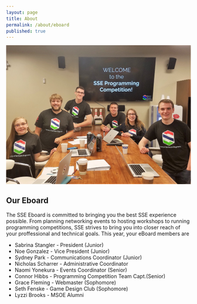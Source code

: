 ```yaml
---
layout: page
title: About
permalink: /about/eboard
published: true
---
```


![Some of the eBoard shown at the programming competition](/assets/img/sse-eboard-partial.jpg)

## Our Eboard

The SSE Eboard is committed to bringing you the best SSE experience possible. From planning networking events to hosting workshops to running programming competitions, SSE strives to bring you into closer reach of your proffessional and technical goals. This year, your eBoard members are

* Sabrina Stangler - President (Junior)
* Noe Gonzalez - Vice President (Junior)
* Sydney Park - Communications Coordinator (Junior)
* Nicholas Scharrer - Administrative Coordinator
* Naomi Yonekura - Events Coordinator (Senior)
* Connor Hibbs - Programming Competition Team Capt.(Senior)
* Grace Fleming - Webmaster (Sophomore)
* Seth Fenske - Game Design Club (Sophomore)
* Lyzzi Brooks - MSOE Alumni